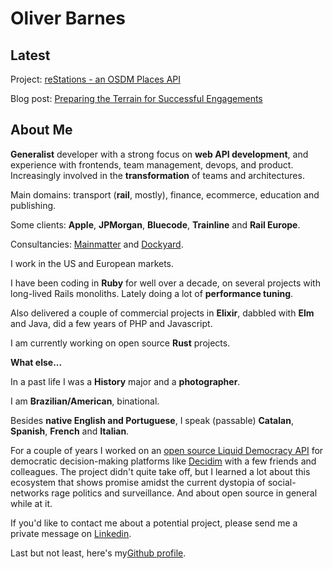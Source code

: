 # Oliver Barnes

## Latest

Project: [reStations - an OSDM Places API](https://github.com/oliverbarnes/reStations)

Blog post: [Preparing the Terrain for Successful Engagements](https://mainmatter.com/blog/2024/07/29/preparing-the-terrain-for-successful-engagements/)

## About Me

**Generalist** developer with a strong focus on **web API development**, and experience with frontends, team management, devops, and product. Increasingly involved in the **transformation** of teams and architectures.

Main domains: transport (**rail**, mostly), finance, ecommerce, education and publishing.

Some clients: **Apple**, **JPMorgan**, **Bluecode**, **Trainline** and **Rail Europe**.

Consultancies: [Mainmatter](https://mainmatter.com/) and [Dockyard](https://dockyard.com/).

I work in the US and European markets.

I have been coding in **Ruby** for well over a decade, on several projects with long-lived Rails monoliths. Lately doing a lot of **performance tuning**.

Also delivered a couple of commercial projects in **Elixir**, dabbled with **Elm** and Java, did a few years of PHP and Javascript.

I am currently working on open source **Rust** projects.

**What else...**

In a past life I was a **History** major and a **photographer**.

I am **Brazilian/American**, binational.

Besides **native English and Portuguese**, I speak (passable) **Catalan**, **Spanish**, **French** and **Italian**.

For a couple of years I worked on an [open source Liquid Democracy API](https://github.com/liquidvotingio/api) for democratic decision-making platforms like [Decidim](https://decidim.org/) with a few friends and colleagues. The project didn't quite take off, but I learned a lot about this ecosystem that shows promise amidst the current dystopia of social-networks rage politics and surveillance. And about open source in general while at it.

If you'd like to contact me about a potential project, please send me a private message on [Linkedin](https://www.linkedin.com/in/oliverbarnes/).

Last but not least, here's my[Github profile](https://github.com/oliverbarnes).
